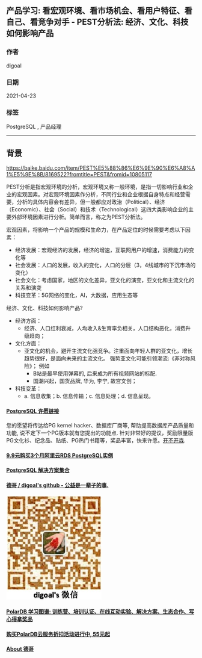 ## 产品学习: 看宏观环境、看市场机会、看用户特征、看自己、看竞争对手 - PEST分析法: 经济、文化、科技如何影响产品     
          
### 作者          
digoal          
          
### 日期          
2021-04-23           
          
### 标签          
PostgreSQL , 产品经理            
          
----          
          
## 背景          
      
https://baike.baidu.com/item/PEST%E5%88%86%E6%9E%90%E6%A8%A1%E5%9E%8B/8169522?fromtitle=PEST&fromid=10805117  
  
PEST分析是指宏观环境的分析，宏观环境又称一般环境，是指一切影响行业和企业的宏观因素。对宏观环境因素作分析，不同行业和企业根据自身特点和经营需要，分析的具体内容会有差异，但一般都应对政治（Political）、经济（Economic）、社会（Social）和技术（Technological）这四大类影响企业的主要外部环境因素进行分析。简单而言，称之为PEST分析法。  
  
宏观因素，将影响一个产品的规模和生命力，在产品定位的时候需要考虑以下因素：  
- 经济发展：宏观经济的发展，经济的增速，互联网用户的增速，消费能力的变化等  
- 社会发展：人口的发展，收入的变化，人口的分层（3，4线城市的下沉市场的变化）  
- 社会文化：考虑国家，地区的文化差异，亚文化的演变，亚文化和主流文化的关系和演变  
- 科技变革：5G网络的变化，AI，大数据，应用生态等   
  
经济、文化、科技如何影响产品?    
- 经济方面：  
    - 经济、人口红利衰减，人均收入&生育率负相关，人口结构恶化，消费升级趋向；    
- 文化方面：    
    - 亚文化的机会，避开主流文化强竞争。注重面向年轻人群的亚文化，增长趋势很好，是面向未来的主流文化。 强势亚文化可能引领潮流:《非对称风险》；   例如  
        - B站是最早使用弹幕的, 后来成为所有视频网站的标配.   
        - 国潮兴起，国货品牌, 华为, 李宁, 故宫文创；    
- 科技变革：  
    - a. 信息收集；b. 信息传输；c. 信息处理；d. 信息呈现。    
     
  
#### [PostgreSQL 许愿链接](https://github.com/digoal/blog/issues/76 "269ac3d1c492e938c0191101c7238216")
您的愿望将传达给PG kernel hacker、数据库厂商等, 帮助提高数据库产品质量和功能, 说不定下一个PG版本就有您提出的功能点. 针对非常好的提议，奖励限量版PG文化衫、纪念品、贴纸、PG热门书籍等，奖品丰富，快来许愿。[开不开森](https://github.com/digoal/blog/issues/76 "269ac3d1c492e938c0191101c7238216").  
  
  
#### [9.9元购买3个月阿里云RDS PostgreSQL实例](https://www.aliyun.com/database/postgresqlactivity "57258f76c37864c6e6d23383d05714ea")
  
  
#### [PostgreSQL 解决方案集合](https://yq.aliyun.com/topic/118 "40cff096e9ed7122c512b35d8561d9c8")
  
  
#### [德哥 / digoal's github - 公益是一辈子的事.](https://github.com/digoal/blog/blob/master/README.md "22709685feb7cab07d30f30387f0a9ae")
  
  
![digoal's wechat](../pic/digoal_weixin.jpg "f7ad92eeba24523fd47a6e1a0e691b59")
  
  
#### [PolarDB 学习图谱: 训练营、培训认证、在线互动实验、解决方案、生态合作、写心得拿奖品](https://www.aliyun.com/database/openpolardb/activity "8642f60e04ed0c814bf9cb9677976bd4")
  
  
#### [购买PolarDB云服务折扣活动进行中, 55元起](https://www.aliyun.com/activity/new/polardb-yunparter?userCode=bsb3t4al "e0495c413bedacabb75ff1e880be465a")
  
  
#### [About 德哥](https://github.com/digoal/blog/blob/master/me/readme.md "a37735981e7704886ffd590565582dd0")
  
